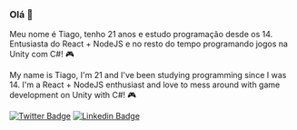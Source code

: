 ### Olá 👋

Meu nome é Tiago, tenho 21 anos e estudo programação desde os 14. Entusiasta do React + NodeJS e no resto do tempo programando jogos na Unity com C#! 🎮 

My name is Tiago, I'm 21 and I've been studying programming since I was 14. I'm a React + NodeJS enthusiast and love to mess around with game development on Unity with C#! 🎮 

[![Twitter Badge](https://img.shields.io/badge/-Twitter-1ca0f1?style=flat-square&labelColor=1ca0f1&logo=twitter&logoColor=white&link=https://twitter.com/umtiagoporai)](https://twitter.com/umtiagoporai)
[![Linkedin Badge](https://img.shields.io/badge/-LinkedIn-blue?style=flat-square&logo=Linkedin&logoColor=white&link=https://www.linkedin.com/in/tiago-ferreira-de-alcantara-campos-3126a6144/)](https://www.linkedin.com/in/tiago-ferreira-de-alcantara-campos-3126a6144/)

<!--

Here are some ideas to get you started:

- 🔭 I’m currently working on ...
- 🌱 I’m currently learning ...
- 👯 I’m looking to collaborate on ...
- 🤔 I’m looking for help with ...
- 💬 Ask me about ...
- 📫 How to reach me: ...
- 😄 Pronouns: ...
- ⚡ Fun fact: ...
-->
